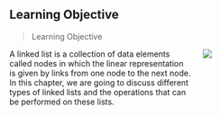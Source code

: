 ## Learning Objective 


 > Learning Objective 
<div style="display: flex; align-items: flex-start; gap: 20px; margin-bottom: 20px;">
 <div style="flex: 2;"> 
  A linked list is a collection of data elements called nodes in which the linear 
representation is given by links from one node to the next node. In this chapter, we 
are going to discuss different types of linked lists and the operations that can be 
performed on these lists.
 
 </div>
 <div style="flex: 1;"> 
 
  <img src = "/DSA-Using-C/image/list/1g.webp">  
 
 </div></div>
